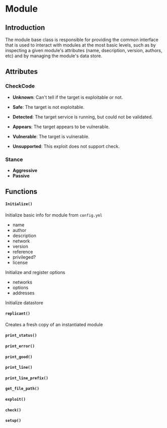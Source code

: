 # Module

## Introduction

The module base class is responsible for providing the common interface that is used to interact with modules at the most basic levels, such as by inspecting a given module's attributes (name, dsecription, version, authors, etc) and by managing the module's data store.

## Attributes

### CheckCode

- **Unknown**: Can't tell if the target is exploitable or not.

- **Safe**: The target is not exploitable.

- **Detected**: The target service is running, but could not be validated.

- **Appears**: The target appears to be vulnerable.

- **Vulnerable**: The target is vulnerable.

- **Unsupported**: This exploit does not support check.

### Stance

- **Aggressive**
- **Passive**

## Functions

####  `Initialize()`

Initialize basic info for module from `config.yml`

- name
- author
- description
- network
- version
- reference
- privileged?
- license

Initialize and register options

- networks
- options
- addresses

Initialize datastore

#### `replicant()`

Creates a fresh copy of an instantiated module

#### `print_status()`

#### `print_error()`

#### `print_good()`

#### `print_line()`

#### `print_line_prefix()`

#### `get_file_path()`

#### `exploit()`

#### `check()`

#### `setup()`
